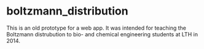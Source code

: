 # boltzmann_distribution
This is an old prototype for a web app. It was intended for teaching the Boltzmann distrubution to bio- and chemical engineering students at LTH in 2014.
